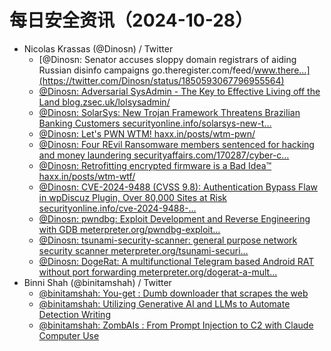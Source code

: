 # 每日安全资讯（2024-10-28）

- Nicolas Krassas (@Dinosn) / Twitter
  - [@Dinosn: Senator accuses sloppy domain registrars of aiding Russian disinfo campaigns go.theregister.com/feed/www.there…](https://twitter.com/Dinosn/status/1850593067796955564)
  - [@Dinosn: Adversarial SysAdmin - The Key to Effective Living off the Land blog.zsec.uk/lolsysadmin/](https://twitter.com/Dinosn/status/1850541223154434352)
  - [@Dinosn: SolarSys: New Trojan Framework Threatens Brazilian Banking Customers securityonline.info/solarsys-new-t…](https://twitter.com/Dinosn/status/1850530037700714855)
  - [@Dinosn: Let's PWN WTM! haxx.in/posts/wtm-pwn/](https://twitter.com/Dinosn/status/1850530005379371232)
  - [@Dinosn: Four REvil Ransomware members sentenced for hacking and money laundering securityaffairs.com/170287/cyber-c…](https://twitter.com/Dinosn/status/1850529961775390848)
  - [@Dinosn: Retrofitting encrypted firmware is a Bad Idea™ haxx.in/posts/wtm-wtf/](https://twitter.com/Dinosn/status/1850529663690355147)
  - [@Dinosn: CVE-2024-9488 (CVSS 9.8): Authentication Bypass Flaw in wpDiscuz Plugin, Over 80,000 Sites at Risk securityonline.info/cve-2024-9488-…](https://twitter.com/Dinosn/status/1850442185805603094)
  - [@Dinosn: pwndbg: Exploit Development and Reverse Engineering with GDB meterpreter.org/pwndbg-exploit…](https://twitter.com/Dinosn/status/1850442149625532651)
  - [@Dinosn: tsunami-security-scanner: general purpose network security scanner meterpreter.org/tsunami-securi…](https://twitter.com/Dinosn/status/1850441888395837483)
  - [@Dinosn: DogeRat: A multifunctional Telegram based Android RAT without port forwarding meterpreter.org/dogerat-a-mult…](https://twitter.com/Dinosn/status/1850441695847911856)
- Binni Shah (@binitamshah) / Twitter
  - [@binitamshah: You-get : Dumb downloader that scrapes the web](https://twitter.com/binitamshah/status/1850688674943610993)
  - [@binitamshah: Utilizing Generative AI and LLMs to Automate Detection Writing](https://twitter.com/binitamshah/status/1850367328472670615)
  - [@binitamshah: ZombAIs : From Prompt Injection to C2 with Claude Computer Use](https://twitter.com/binitamshah/status/1850365952665481252)
